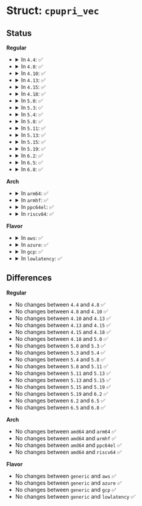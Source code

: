 # Struct: <code>cpupri_vec</code>

## Status
<b>Regular</b>
<ul>
<li>
<details>
<summary>In <code>4.4</code>: ✅</summary>

```c
struct cpupri_vec {
    atomic_t count;
    cpumask_var_t mask;
};
```
</details>
</li>
<li>
<details>
<summary>In <code>4.8</code>: ✅</summary>

```c
struct cpupri_vec {
    atomic_t count;
    cpumask_var_t mask;
};
```
</details>
</li>
<li>
<details>
<summary>In <code>4.10</code>: ✅</summary>

```c
struct cpupri_vec {
    atomic_t count;
    cpumask_var_t mask;
};
```
</details>
</li>
<li>
<details>
<summary>In <code>4.13</code>: ✅</summary>

```c
struct cpupri_vec {
    atomic_t count;
    cpumask_var_t mask;
};
```
</details>
</li>
<li>
<details>
<summary>In <code>4.15</code>: ✅</summary>

```c
struct cpupri_vec {
    atomic_t count;
    cpumask_var_t mask;
};
```
</details>
</li>
<li>
<details>
<summary>In <code>4.18</code>: ✅</summary>

```c
struct cpupri_vec {
    atomic_t count;
    cpumask_var_t mask;
};
```
</details>
</li>
<li>
<details>
<summary>In <code>5.0</code>: ✅</summary>

```c
struct cpupri_vec {
    atomic_t count;
    cpumask_var_t mask;
};
```
</details>
</li>
<li>
<details>
<summary>In <code>5.3</code>: ✅</summary>

```c
struct cpupri_vec {
    atomic_t count;
    cpumask_var_t mask;
};
```
</details>
</li>
<li>
<details>
<summary>In <code>5.4</code>: ✅</summary>

```c
struct cpupri_vec {
    atomic_t count;
    cpumask_var_t mask;
};
```
</details>
</li>
<li>
<details>
<summary>In <code>5.8</code>: ✅</summary>

```c
struct cpupri_vec {
    atomic_t count;
    cpumask_var_t mask;
};
```
</details>
</li>
<li>
<details>
<summary>In <code>5.11</code>: ✅</summary>

```c
struct cpupri_vec {
    atomic_t count;
    cpumask_var_t mask;
};
```
</details>
</li>
<li>
<details>
<summary>In <code>5.13</code>: ✅</summary>

```c
struct cpupri_vec {
    atomic_t count;
    cpumask_var_t mask;
};
```
</details>
</li>
<li>
<details>
<summary>In <code>5.15</code>: ✅</summary>

```c
struct cpupri_vec {
    atomic_t count;
    cpumask_var_t mask;
};
```
</details>
</li>
<li>
<details>
<summary>In <code>5.19</code>: ✅</summary>

```c
struct cpupri_vec {
    atomic_t count;
    cpumask_var_t mask;
};
```
</details>
</li>
<li>
<details>
<summary>In <code>6.2</code>: ✅</summary>

```c
struct cpupri_vec {
    atomic_t count;
    cpumask_var_t mask;
};
```
</details>
</li>
<li>
<details>
<summary>In <code>6.5</code>: ✅</summary>

```c
struct cpupri_vec {
    atomic_t count;
    cpumask_var_t mask;
};
```
</details>
</li>
<li>
<details>
<summary>In <code>6.8</code>: ✅</summary>

```c
struct cpupri_vec {
    atomic_t count;
    cpumask_var_t mask;
};
```
</details>
</li>
</ul>
<b>Arch</b>
<ul>
<li>
<details>
<summary>In <code>arm64</code>: ✅</summary>

```c
struct cpupri_vec {
    atomic_t count;
    cpumask_var_t mask;
};
```
</details>
</li>
<li>
<details>
<summary>In <code>armhf</code>: ✅</summary>

```c
struct cpupri_vec {
    atomic_t count;
    cpumask_var_t mask;
};
```
</details>
</li>
<li>
<details>
<summary>In <code>ppc64el</code>: ✅</summary>

```c
struct cpupri_vec {
    atomic_t count;
    cpumask_var_t mask;
};
```
</details>
</li>
<li>
<details>
<summary>In <code>riscv64</code>: ✅</summary>

```c
struct cpupri_vec {
    atomic_t count;
    cpumask_var_t mask;
};
```
</details>
</li>
</ul>
<b>Flavor</b>
<ul>
<li>
<details>
<summary>In <code>aws</code>: ✅</summary>

```c
struct cpupri_vec {
    atomic_t count;
    cpumask_var_t mask;
};
```
</details>
</li>
<li>
<details>
<summary>In <code>azure</code>: ✅</summary>

```c
struct cpupri_vec {
    atomic_t count;
    cpumask_var_t mask;
};
```
</details>
</li>
<li>
<details>
<summary>In <code>gcp</code>: ✅</summary>

```c
struct cpupri_vec {
    atomic_t count;
    cpumask_var_t mask;
};
```
</details>
</li>
<li>
<details>
<summary>In <code>lowlatency</code>: ✅</summary>

```c
struct cpupri_vec {
    atomic_t count;
    cpumask_var_t mask;
};
```
</details>
</li>
</ul>

## Differences
<b>Regular</b>
<ul>
<li>
No changes between <code>4.4</code> and <code>4.8</code> ✅
</li>
<li>
No changes between <code>4.8</code> and <code>4.10</code> ✅
</li>
<li>
No changes between <code>4.10</code> and <code>4.13</code> ✅
</li>
<li>
No changes between <code>4.13</code> and <code>4.15</code> ✅
</li>
<li>
No changes between <code>4.15</code> and <code>4.18</code> ✅
</li>
<li>
No changes between <code>4.18</code> and <code>5.0</code> ✅
</li>
<li>
No changes between <code>5.0</code> and <code>5.3</code> ✅
</li>
<li>
No changes between <code>5.3</code> and <code>5.4</code> ✅
</li>
<li>
No changes between <code>5.4</code> and <code>5.8</code> ✅
</li>
<li>
No changes between <code>5.8</code> and <code>5.11</code> ✅
</li>
<li>
No changes between <code>5.11</code> and <code>5.13</code> ✅
</li>
<li>
No changes between <code>5.13</code> and <code>5.15</code> ✅
</li>
<li>
No changes between <code>5.15</code> and <code>5.19</code> ✅
</li>
<li>
No changes between <code>5.19</code> and <code>6.2</code> ✅
</li>
<li>
No changes between <code>6.2</code> and <code>6.5</code> ✅
</li>
<li>
No changes between <code>6.5</code> and <code>6.8</code> ✅
</li>
</ul>
<b>Arch</b>
<ul>
<li>
No changes between <code>amd64</code> and <code>arm64</code> ✅
</li>
<li>
No changes between <code>amd64</code> and <code>armhf</code> ✅
</li>
<li>
No changes between <code>amd64</code> and <code>ppc64el</code> ✅
</li>
<li>
No changes between <code>amd64</code> and <code>riscv64</code> ✅
</li>
</ul>
<b>Flavor</b>
<ul>
<li>
No changes between <code>generic</code> and <code>aws</code> ✅
</li>
<li>
No changes between <code>generic</code> and <code>azure</code> ✅
</li>
<li>
No changes between <code>generic</code> and <code>gcp</code> ✅
</li>
<li>
No changes between <code>generic</code> and <code>lowlatency</code> ✅
</li>
</ul>
